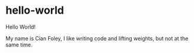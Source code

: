 # hello-world
Hello World!

My name is Cian Foley, I like writing code and lifting weights, but not at the same time.
